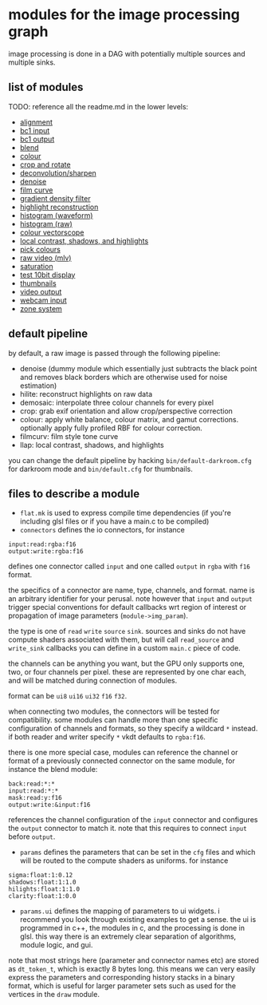 # modules for the image processing graph

image processing is done in a DAG with potentially multiple sources and multiple sinks.

## list of modules
TODO: reference all the readme.md in the lower levels:

* [alignment](./burst/readme.md)
* [bc1 input](./i-bc1/readme.md)
* [bc1 output](./o-bc1/readme.md)
* [blend](./blend/readme.md)
* [colour](./colour/readme.md)
* [crop and rotate](./crop/readme.md)
* [deconvolution/sharpen](./deconv/readme.md)
* [denoise](./denoise/readme.md)
* [film curve](./filmcurv/readme.md)
* [gradient density filter](./grad/readme.md)
* [highlight reconstruction](./hilite/readme.md)
* [histogram (waveform)](./hist/readme.md)
* [histogram (raw)](./rawhist/readme.md)
* [colour vectorscope](./ciediag/readme.md)
* [local contrast, shadows, and highlights](./llap/readme.md)
* [pick colours](./pick/readme.md)
* [raw video (mlv)](./i-mlv/readme.md)
* [saturation](./saturate/readme.md)
* [test 10bit display](./test10b/readme.md)
* [thumbnails](./thumb/readme.md)
* [video output](./o-ffmpeg/readme.md)
* [webcam input](./i-v4l2/readme.md)
* [zone system](./zones/readme.md)


## default pipeline

by default, a raw image is passed through the following pipeline:

* denoise (dummy module which essentially just subtracts the black point and removes black borders which are otherwise used for noise estimation)
* hilite: reconstruct highlights on raw data
* demosaic: interpolate three colour channels for every pixel
* crop: grab exif orientation and allow crop/perspective correction
* colour: apply white balance, colour matrix, and gamut corrections. optionally apply fully profiled RBF for colour correction.
* filmcurv: film style tone curve
* llap: local contrast, shadows, and highlights

you can change the default pipeline by hacking `bin/default-darkroom.cfg` for darkroom mode
and `bin/default.cfg` for thumbnails.


## files to describe a module

* `flat.mk` is used to express compile time dependencies (if you're including glsl files or if you have a main.c to be compiled)
* `connectors` defines the io connectors, for instance
```
input:read:rgba:f16
output:write:rgba:f16
```
defines one connector called `input` and one called `output` in `rgba` with `f16` format.

the specifics of a connector are name, type, channels, and format. name is an
arbitrary identifier for your perusal. note however that `input` and `output`
trigger special conventions for default callbacks wrt region of interest or
propagation of image parameters (`module->img_param`).

the type is one of `read` `write` `source` `sink`. sources and sinks do not
have compute shaders associated with them, but will call `read_source` and
`write_sink` callbacks you can define in a custom `main.c` piece of code.

the channels can be anything you want, but the GPU only supports one, two, or
four channels per pixel. these are represented by one char each, and will be
matched during connection of modules.

format can be `ui8` `ui16` `ui32` `f16` `f32`.

when connecting two modules, the connectors will be tested for compatibility.
some modules can handle more than one specific configuration of channels and
formats, so they specify a wildcard `*` instead. if both reader and writer
specify `*` vkdt defaults to `rgba:f16`.

there is one more special case, modules can reference the channel or format of
a previously connected connector on the same module, for instance the blend module:
```
back:read:*:*
input:read:*:*
mask:read:y:f16
output:write:&input:f16
```
references the channel configuration of the `input` connector and configures
the `output` connector to match it. note that this requires to connect `input`
before `output`.

* `params` defines the parameters that can be set in the `cfg` files and which
  will be routed to the compute shaders as uniforms. for instance
```
sigma:float:1:0.12
shadows:float:1:1.0
hilights:float:1:1.0
clarity:float:1:0.0
```
* `params.ui` defines the mapping of parameters to ui widgets. i recommend you
  look through existing examples to get a sense. the ui is programmed in c++,
  the modules in c, and the processing is done in glsl. this way there is an
  extremely clear separation of algorithms, module logic, and gui.

note that most strings here (parameter and connector names etc) are stored as
`dt_token_t`, which is exactly 8 bytes long. this means we can very easily
express the parameters and corresponding history stacks in a binary format,
which is useful for larger parameter sets such as used for the vertices
in the `draw` module.

